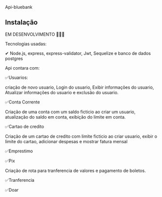 Api-bluebank

## Instalação

EM DESENVOLVIMENTO 🚨🚨🚨

Tecnologias usadas:

✔ Node.js, express, express-validator, Jwt, Sequelize e banco de dados postgres

Api contara com:

✅Usuarios:

  criação de novo usuario, Login do usuario, Exibir informações do usuario, Atualizar informações do usuario e exclusão do usuario.
  
✅Conta Corrente
  
  Criação de uma conta com um saldo ficticio ao criar um usuario, atualização do saldo em conta, exibição do limite em conta.

✅Cartao de credito

  Criação de um cartao de credito com limite ficticio ao criar usuario, exibir o limite do cartao, adicionar despesas e mostrar fatura mensal
  
✅Emprestimo

  
✅Pix

  Criação de rota para tranferencia de valores e pagamento de boletos.

✅Tranferencia


✅Doar


